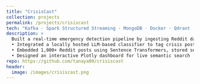 ```yaml
---
title: "CrisisCast"
collection: projects
permalink: /projects/crisiscast
tech: "Kafka · Spark Structured Streaming · MongoDB · Docker · Qdrant · Plotly"
description: >
  Built a real-time emergency detection pipeline by ingesting Reddit data using Kafka and Spark Structured Streaming.  
  • Integrated a locally hosted LLM-based classifier to tag crisis posts  
  • Embedded 1,000+ Reddit posts using Sentence Transformers, stored semantic vectors in Qdrant  
  • Designed an interactive Plotly dashboard for live semantic search
repo: https://github.com/tanaya09/crisiscast
header:
  image: /images/crisiscast.png
---
```


